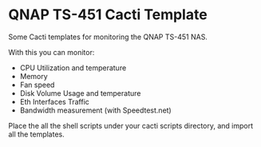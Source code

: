 QNAP TS-451 Cacti Template
===================

Some Cacti templates for monitoring the QNAP TS-451 NAS.

With this you can monitor:
* CPU Utilization and temperature
* Memory
* Fan speed
* Disk Volume Usage and temperature
* Eth Interfaces Traffic
* Bandwidth measurement (with Speedtest.net)


Place the all the shell scripts under your cacti scripts directory, and import all the templates.
